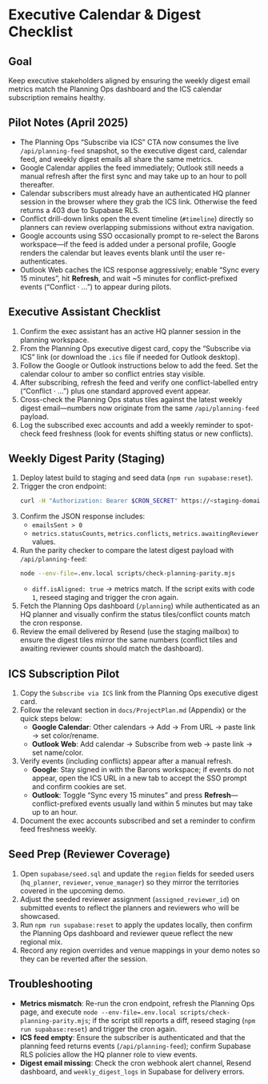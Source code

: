 # Executive Calendar & Digest Checklist

## Goal
Keep executive stakeholders aligned by ensuring the weekly digest email metrics match the Planning Ops dashboard and the ICS calendar subscription remains healthy.

## Pilot Notes (April 2025)
- The Planning Ops “Subscribe via ICS” CTA now consumes the live `/api/planning-feed` snapshot, so the executive digest card, calendar feed, and weekly digest emails all share the same metrics.
- Google Calendar applies the feed immediately; Outlook still needs a manual refresh after the first sync and may take up to an hour to poll thereafter.
- Calendar subscribers must already have an authenticated HQ planner session in the browser where they grab the ICS link. Otherwise the feed returns a 403 due to Supabase RLS.
- Conflict drill-down links open the event timeline (`#timeline`) directly so planners can review overlapping submissions without extra navigation.
- Google accounts using SSO occasionally prompt to re-select the Barons workspace—if the feed is added under a personal profile, Google renders the calendar but leaves events blank until the user re-authenticates.
- Outlook Web caches the ICS response aggressively; enable “Sync every 15 minutes”, hit **Refresh**, and wait ~5 minutes for conflict-prefixed events (“Conflict · …”) to appear during pilots.

## Executive Assistant Checklist
1. Confirm the exec assistant has an active HQ planner session in the planning workspace.
2. From the Planning Ops executive digest card, copy the “Subscribe via ICS” link (or download the `.ics` file if needed for Outlook desktop).
3. Follow the Google or Outlook instructions below to add the feed. Set the calendar colour to amber so conflict entries stay visible.
4. After subscribing, refresh the feed and verify one conflict-labelled entry (“Conflict · …”) plus one standard approved event appear.
5. Cross-check the Planning Ops status tiles against the latest weekly digest email—numbers now originate from the same `/api/planning-feed` payload.
6. Log the subscribed exec accounts and add a weekly reminder to spot-check feed freshness (look for events shifting status or new conflicts).

## Weekly Digest Parity (Staging)
1. Deploy latest build to staging and seed data (`npm run supabase:reset`).
2. Trigger the cron endpoint:
   ```bash
   curl -H "Authorization: Bearer $CRON_SECRET" https://<staging-domain>/api/cron/weekly-digest
   ```
3. Confirm the JSON response includes:
   - `emailsSent > 0`
   - `metrics.statusCounts`, `metrics.conflicts`, `metrics.awaitingReviewer` values.
4. Run the parity checker to compare the latest digest payload with `/api/planning-feed`:
   ```bash
   node --env-file=.env.local scripts/check-planning-parity.mjs
   ```
   - `diff.isAligned: true` → metrics match. If the script exits with code `1`, reseed staging and trigger the cron again.
5. Fetch the Planning Ops dashboard (`/planning`) while authenticated as an HQ planner and visually confirm the status tiles/conflict counts match the cron response.
6. Review the email delivered by Resend (use the staging mailbox) to ensure the digest tiles mirror the same numbers (conflict tiles and awaiting reviewer counts should match the dashboard).

## ICS Subscription Pilot
1. Copy the `Subscribe via ICS` link from the Planning Ops executive digest card.
2. Follow the relevant section in `docs/ProjectPlan.md` (Appendix) or the quick steps below:
   - **Google Calendar**: Other calendars → Add → From URL → paste link → set color/rename.
   - **Outlook Web**: Add calendar → Subscribe from web → paste link → set name/color.
3. Verify events (including conflicts) appear after a manual refresh.
   - **Google**: Stay signed in with the Barons workspace; if events do not appear, open the ICS URL in a new tab to accept the SSO prompt and confirm cookies are set.
   - **Outlook**: Toggle “Sync every 15 minutes” and press **Refresh**—conflict-prefixed events usually land within 5 minutes but may take up to an hour.
4. Document the exec accounts subscribed and set a reminder to confirm feed freshness weekly.

## Seed Prep (Reviewer Coverage)
1. Open `supabase/seed.sql` and update the `region` fields for seeded users (`hq_planner`, `reviewer`, `venue_manager`) so they mirror the territories covered in the upcoming demo.
2. Adjust the seeded reviewer assignment (`assigned_reviewer_id`) on submitted events to reflect the planners and reviewers who will be showcased.
3. Run `npm run supabase:reset` to apply the updates locally, then confirm the Planning Ops dashboard and reviewer queue reflect the new regional mix.
4. Record any region overrides and venue mappings in your demo notes so they can be reverted after the session.

## Troubleshooting
- **Metrics mismatch**: Re-run the cron endpoint, refresh the Planning Ops page, and execute `node --env-file=.env.local scripts/check-planning-parity.mjs`; if the script still reports a diff, reseed staging (`npm run supabase:reset`) and trigger the cron again.
- **ICS feed empty**: Ensure the subscriber is authenticated and that the planning feed returns events (`/api/planning-feed`); confirm Supabase RLS policies allow the HQ planner role to view events.
- **Digest email missing**: Check the cron webhook alert channel, Resend dashboard, and `weekly_digest_logs` in Supabase for delivery errors.
